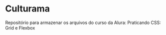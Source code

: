 # Culturama
Repositório para armazenar os arquivos do curso da Alura: Praticando CSS: Grid e Flexbox
